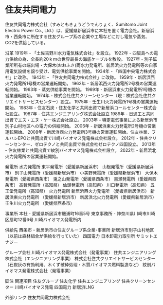 # 住友共同電力

住友共同電力株式会社（すみともきょうどうでんりょく、Sumitomo Joint Electric Power Co., Ltd.）は、愛媛県新居浜市に本社を置く電力会社。新居浜市・西条市に所在する住友グループ系の企業や工場などに対し電気や蒸気、CO2を供給している。

沿革
1919年 - 「土佐吉野川水力電気株式会社」を設立。
1922年 - 四阪島への電力供給の為、全長約20ｋｍの世界最長の海底ケーブルを敷設。
1927年 - 別子鉱業所所有の端出場・大保木(おおふき)両水力発電所、新居浜火力発電所等の自家用電気設備を譲り受け、電気供給事業を開始。
1934年 - 「四国中央電力株式会社」に改称。
1943年 - 「住友共同電力株式会社」に改称。
1959年 - 新居浜西火力発電所1号機の営業運転開始。
1962年 - 新居浜西火力発電所2号機の営業運転開始。
1963年 - 蒸気供給事業を開始。
1969年 - 新居浜東火力発電所1号機の営業運転開始。
1974年 - 株式会社住共クリーンセンター（現：株式会社住共クリエイトサービスセンター）設立。
1975年 - 壬生川火力発電所1号機の営業運転開始。
1983年 - 住友石炭・住友化学と共同出資で新居浜コールセンター株式会社設立。
1987年 - 住共エンジニアリング株式会社設立
1989年 - 日通工と共同出資でエス・エヌ・ケー株式会社設立。
2003年 - 特定電気事業による新居浜市別子山村地区への電力の供給開始。
2006年 - 新居浜東火力発電所2号機の営業運転開始。
2008年 - 新居浜西火力発電所3号機の営業運転開始。住友林業、フルハシEPOと共同出資で川崎バイオマス発電株式会社設立。
2012年 - 住共クリーンセンター、ゼロテクノと共同出資で株式会社ゼロテクノ四国設立。
2013年 - 住友林業と共同出資で紋別バイオマス発電株式会社設立。
2022年 - 新居浜北火力発電所の営業運転開始。

発電所
水力発電所
東平発電所（愛媛県新居浜市）
山根発電所（愛媛県新居浜市）
別子山発電所（愛媛県新居浜市）
小美野発電所（愛媛県新居浜市）
大保木発電所（愛媛県西条市）
兎之山発電所（愛媛県西条市）
黒瀬発電所（愛媛県西条市）
高藪発電所（高知県）
仙頭発電所（高知県）
川口発電所（高知県）
五王堂発電所（高知県）
火力発電所
新居浜西火力発電所 （愛媛県新居浜市）
新居浜東火力発電所 （愛媛県新居浜市）
新居浜北火力発電所（愛媛県新居浜市）
壬生川火力発電所 （愛媛県西条市）

事業所
本社 - 愛媛県新居浜市磯浦町16番5号
東京事務所 - 神奈川県川崎市川崎区扇町12番6号 川崎バイオマス発電所内

供給先
西条市・新居浜市の住友グループ系企業･事業所
新居浜市別子山村地区（以前は森林組合が供給を行っていた）
四国電力
日本卸電力取引所
サミットエナジー

グループ会社
川崎バイオマス発電株式会社（発電事業）
住共エンジニアリング株式会社（エンジニアリング事業）
株式会社住共クリエイトサービスセンター（石炭灰の有効利用、木くず破砕処理・木質バイオマス燃料製造など）
紋別バイオマス発電株式会社（発電事業）

脚注
関連項目
住友グループ
住友化学
住共エンジニアリング
住共クリーンセンター
川崎バイオマス発電
四国電力
新居浜LNG

外部リンク
住友共同電力株式会社